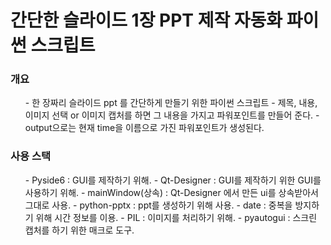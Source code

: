 # 간단한 슬라이드 1장 PPT 제작 자동화 파이썬 스크립트

### 개요
<ul>
  - 한 장짜리 슬라이드 ppt 를 간단하게 만들기 위한 파이썬 스크립트
  - 제목, 내용, 이미지 선택 or 이미지 캡처를 하면 그 내용을 가지고 파워포인트를 만들어 준다.
  - output으로는 현재 time을 이름으로 가진 파워포인트가 생성된다.
</ul>

### 사용 스택
<ul>
  - Pyside6 : GUI를 제작하기 위해.
  - Qt-Designer : GUI를 제작하기 위한 GUI를 사용하기 위해.
  - mainWindow(상속) : Qt-Designer 에서 만든 ui를 상속받아서 그대로 사용.
  - python-pptx : ppt를 생성하기 위해 사용.
  - date : 중복을 방지하기 위해 시간 정보를 이용.
  - PIL : 이미지를 처리하기 위해.
  - pyautogui : 스크린 캡처를 하기 위한 매크로 도구.
</ul>
  
